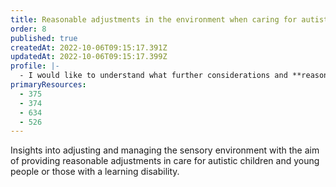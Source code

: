 ```yaml
---
title: Reasonable adjustments in the environment when caring for autistic children and young people or those with a learning disability
order: 8
published: true
createdAt: 2022-10-06T09:15:17.391Z
updatedAt: 2022-10-06T09:15:17.399Z
profile: |-
  - I would like to understand what further considerations and **reasonable adjustments** I can make in the **environment** when caring for autistic children and young people or those with a learning disability within my department. 
primaryResources:
  - 375
  - 374
  - 634
  - 526
---
```

Insights into adjusting and managing the sensory environment with the aim of providing reasonable adjustments in care for autistic children and young people or those with a learning disability.